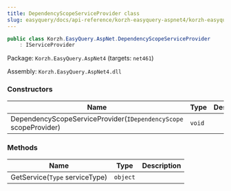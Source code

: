 ```yaml
---
title: DependencyScopeServiceProvider class
slug: easyquery/docs/api-reference/korzh-easyquery-aspnet4/korzh-easyquery-aspnet-namespace/dependencyscopeserviceprovider-class
---
```



```csharp
public class Korzh.EasyQuery.AspNet.DependencyScopeServiceProvider
    : IServiceProvider

```
Package: `Korzh.EasyQuery.AspNet4` (targets: `net461`)

Assembly: `Korzh.EasyQuery.AspNet4.dll`

### Constructors

| Name | Type | Description | 
| --- | --- | --- | 
| DependencyScopeServiceProvider(`IDependencyScope` scopeProvider) | `void` |  | 


### Methods

| Name | Type | Description | 
| --- | --- | --- | 
| GetService(`Type` serviceType) | `object` |  |